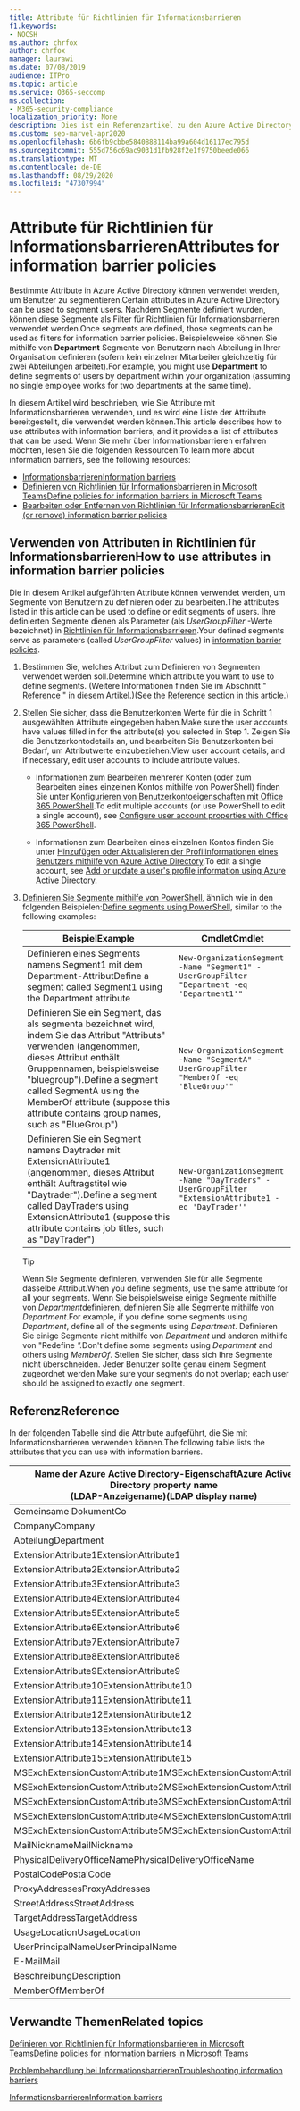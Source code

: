 ```yaml
---
title: Attribute für Richtlinien für Informationsbarrieren
f1.keywords:
- NOCSH
ms.author: chrfox
author: chrfox
manager: laurawi
ms.date: 07/08/2019
audience: ITPro
ms.topic: article
ms.service: O365-seccomp
ms.collection:
- M365-security-compliance
localization_priority: None
description: Dies ist ein Referenzartikel zu den Azure Active Directory-Benutzerkonto Attributen, die Sie zum Definieren von Informations Sperr Segmenten verwenden.
ms.custom: seo-marvel-apr2020
ms.openlocfilehash: 6b6fb9cbbe5840888114ba99a604d16117ec795d
ms.sourcegitcommit: 555d756c69ac9031d1fb928f2e1f9750beede066
ms.translationtype: MT
ms.contentlocale: de-DE
ms.lasthandoff: 08/29/2020
ms.locfileid: "47307994"
---
```

# <a name="attributes-for-information-barrier-policies"></a><span data-ttu-id="85178-103">Attribute für Richtlinien für Informationsbarrieren</span><span class="sxs-lookup"><span data-stu-id="85178-103">Attributes for information barrier policies</span></span>

<span data-ttu-id="85178-104">Bestimmte Attribute in Azure Active Directory können verwendet werden, um Benutzer zu segmentieren.</span><span class="sxs-lookup"><span data-stu-id="85178-104">Certain attributes in Azure Active Directory can be used to segment users.</span></span> <span data-ttu-id="85178-105">Nachdem Segmente definiert wurden, können diese Segmente als Filter für Richtlinien für Informationsbarrieren verwendet werden.</span><span class="sxs-lookup"><span data-stu-id="85178-105">Once segments are defined, those segments can be used as filters for information barrier policies.</span></span> <span data-ttu-id="85178-106">Beispielsweise können Sie mithilfe von **Department** Segmente von Benutzern nach Abteilung in Ihrer Organisation definieren (sofern kein einzelner Mitarbeiter gleichzeitig für zwei Abteilungen arbeitet).</span><span class="sxs-lookup"><span data-stu-id="85178-106">For example, you might use **Department** to define segments of users by department within your organization (assuming no single employee works for two departments at the same time).</span></span> 

<span data-ttu-id="85178-107">In diesem Artikel wird beschrieben, wie Sie Attribute mit Informationsbarrieren verwenden, und es wird eine Liste der Attribute bereitgestellt, die verwendet werden können.</span><span class="sxs-lookup"><span data-stu-id="85178-107">This article describes how to use attributes with information barriers, and it provides a list of attributes that can be used.</span></span> <span data-ttu-id="85178-108">Wenn Sie mehr über Informationsbarrieren erfahren möchten, lesen Sie die folgenden Ressourcen:</span><span class="sxs-lookup"><span data-stu-id="85178-108">To learn more about information barriers, see the following resources:</span></span>
- [<span data-ttu-id="85178-109">Informationsbarrieren</span><span class="sxs-lookup"><span data-stu-id="85178-109">Information barriers</span></span>](information-barriers.md)
- [<span data-ttu-id="85178-110">Definieren von Richtlinien für Informationsbarrieren in Microsoft Teams</span><span class="sxs-lookup"><span data-stu-id="85178-110">Define policies for information barriers in Microsoft Teams</span></span>](information-barriers-policies.md)
- [<span data-ttu-id="85178-111">Bearbeiten oder Entfernen von Richtlinien für Informationsbarrieren</span><span class="sxs-lookup"><span data-stu-id="85178-111">Edit (or remove) information barrier policies</span></span>](information-barriers-edit-segments-policies.md)

## <a name="how-to-use-attributes-in-information-barrier-policies"></a><span data-ttu-id="85178-112">Verwenden von Attributen in Richtlinien für Informationsbarrieren</span><span class="sxs-lookup"><span data-stu-id="85178-112">How to use attributes in information barrier policies</span></span>

<span data-ttu-id="85178-113">Die in diesem Artikel aufgeführten Attribute können verwendet werden, um Segmente von Benutzern zu definieren oder zu bearbeiten.</span><span class="sxs-lookup"><span data-stu-id="85178-113">The attributes listed in this article can be used to define or edit segments of users.</span></span> <span data-ttu-id="85178-114">Ihre definierten Segmente dienen als Parameter (als *UserGroupFilter* -Werte bezeichnet) in [Richtlinien für Informationsbarrieren](information-barriers-policies.md).</span><span class="sxs-lookup"><span data-stu-id="85178-114">Your defined segments serve as parameters (called *UserGroupFilter* values) in [information barrier policies](information-barriers-policies.md).</span></span>

1. <span data-ttu-id="85178-115">Bestimmen Sie, welches Attribut zum Definieren von Segmenten verwendet werden soll.</span><span class="sxs-lookup"><span data-stu-id="85178-115">Determine which attribute you want to use to define segments.</span></span> <span data-ttu-id="85178-116">(Weitere Informationen finden Sie im Abschnitt " [Reference](#reference) " in diesem Artikel.)</span><span class="sxs-lookup"><span data-stu-id="85178-116">(See the [Reference](#reference) section in this article.)</span></span>

2. <span data-ttu-id="85178-117">Stellen Sie sicher, dass die Benutzerkonten Werte für die in Schritt 1 ausgewählten Attribute eingegeben haben.</span><span class="sxs-lookup"><span data-stu-id="85178-117">Make sure the user accounts have values filled in for the attribute(s) you selected in Step 1.</span></span> <span data-ttu-id="85178-118">Zeigen Sie die Benutzerkontodetails an, und bearbeiten Sie Benutzerkonten bei Bedarf, um Attributwerte einzubeziehen.</span><span class="sxs-lookup"><span data-stu-id="85178-118">View user account details, and if necessary, edit user accounts to include attribute values.</span></span> 

    - <span data-ttu-id="85178-119">Informationen zum Bearbeiten mehrerer Konten (oder zum Bearbeiten eines einzelnen Kontos mithilfe von PowerShell) finden Sie unter [Konfigurieren von Benutzerkontoeigenschaften mit Office 365 PowerShell](https://docs.microsoft.com/microsoft-365/enterprise/configure-user-account-properties-with-microsoft-365-powershell).</span><span class="sxs-lookup"><span data-stu-id="85178-119">To edit multiple accounts (or use PowerShell to edit a single account), see [Configure user account properties with Office 365 PowerShell](https://docs.microsoft.com/microsoft-365/enterprise/configure-user-account-properties-with-microsoft-365-powershell).</span></span>

    - <span data-ttu-id="85178-120">Informationen zum Bearbeiten eines einzelnen Kontos finden Sie unter [Hinzufügen oder Aktualisieren der Profilinformationen eines Benutzers mithilfe von Azure Active Directory](https://docs.microsoft.com/azure/active-directory/fundamentals/active-directory-users-profile-azure-portal).</span><span class="sxs-lookup"><span data-stu-id="85178-120">To edit a single account, see [Add or update a user's profile information using Azure Active Directory](https://docs.microsoft.com/azure/active-directory/fundamentals/active-directory-users-profile-azure-portal).</span></span>

3. <span data-ttu-id="85178-121">[Definieren Sie Segmente mithilfe von PowerShell](information-barriers-policies.md#define-segments-using-powershell), ähnlich wie in den folgenden Beispielen:</span><span class="sxs-lookup"><span data-stu-id="85178-121">[Define segments using PowerShell](information-barriers-policies.md#define-segments-using-powershell), similar to the following examples:</span></span>

    |<span data-ttu-id="85178-122">Beispiel</span><span class="sxs-lookup"><span data-stu-id="85178-122">Example</span></span>  |<span data-ttu-id="85178-123">Cmdlet</span><span class="sxs-lookup"><span data-stu-id="85178-123">Cmdlet</span></span>  |
    |---------|---------|
    |<span data-ttu-id="85178-124">Definieren eines Segments namens Segment1 mit dem Department-Attribut</span><span class="sxs-lookup"><span data-stu-id="85178-124">Define a segment called Segment1 using the Department attribute</span></span>     | `New-OrganizationSegment -Name "Segment1" -UserGroupFilter "Department -eq 'Department1'"`        |
    |<span data-ttu-id="85178-125">Definieren Sie ein Segment, das als segmenta bezeichnet wird, indem Sie das Attribut "Attributs" verwenden (angenommen, dieses Attribut enthält Gruppennamen, beispielsweise "bluegroup").</span><span class="sxs-lookup"><span data-stu-id="85178-125">Define a segment called SegmentA using the MemberOf attribute (suppose this attribute contains group names, such as "BlueGroup")</span></span>     | `New-OrganizationSegment -Name "SegmentA" -UserGroupFilter "MemberOf -eq 'BlueGroup'"`        |
    |<span data-ttu-id="85178-126">Definieren Sie ein Segment namens Daytrader mit ExtensionAttribute1 (angenommen, dieses Attribut enthält Auftragstitel wie "Daytrader").</span><span class="sxs-lookup"><span data-stu-id="85178-126">Define a segment called DayTraders using ExtensionAttribute1 (suppose this attribute contains job titles, such as "DayTrader")</span></span>|`New-OrganizationSegment -Name "DayTraders" -UserGroupFilter "ExtensionAttribute1 -eq 'DayTrader'"` |

    > [!TIP]
    > <span data-ttu-id="85178-127">Wenn Sie Segmente definieren, verwenden Sie für alle Segmente dasselbe Attribut.</span><span class="sxs-lookup"><span data-stu-id="85178-127">When you define segments, use the same attribute for all your segments.</span></span> <span data-ttu-id="85178-128">Wenn Sie beispielsweise einige Segmente mithilfe von *Department*definieren, definieren Sie alle Segmente mithilfe von *Department*.</span><span class="sxs-lookup"><span data-stu-id="85178-128">For example, if you define some segments using *Department*, define all of the segments using *Department*.</span></span> <span data-ttu-id="85178-129">Definieren Sie einige Segmente nicht mithilfe von *Department* und anderen mithilfe von "Redefine *".*</span><span class="sxs-lookup"><span data-stu-id="85178-129">Don't define some segments using *Department* and others using *MemberOf*.</span></span> <span data-ttu-id="85178-130">Stellen Sie sicher, dass sich Ihre Segmente nicht überschneiden. Jeder Benutzer sollte genau einem Segment zugeordnet werden.</span><span class="sxs-lookup"><span data-stu-id="85178-130">Make sure your segments do not overlap; each user should be assigned to exactly one segment.</span></span> 

## <a name="reference"></a><span data-ttu-id="85178-131">Referenz</span><span class="sxs-lookup"><span data-stu-id="85178-131">Reference</span></span>

<span data-ttu-id="85178-132">In der folgenden Tabelle sind die Attribute aufgeführt, die Sie mit Informationsbarrieren verwenden können.</span><span class="sxs-lookup"><span data-stu-id="85178-132">The following table lists the attributes that you can use with information barriers.</span></span>

|<span data-ttu-id="85178-133">Name der Azure Active Directory-Eigenschaft</span><span class="sxs-lookup"><span data-stu-id="85178-133">Azure Active Directory property name</span></span><br/><span data-ttu-id="85178-134">(LDAP-Anzeigename)</span><span class="sxs-lookup"><span data-stu-id="85178-134">(LDAP display name)</span></span>  |<span data-ttu-id="85178-135">Exchange-Eigenschaftsname</span><span class="sxs-lookup"><span data-stu-id="85178-135">Exchange property name</span></span>  |
|---------|---------|
|<span data-ttu-id="85178-136">Gemeinsame Dokument</span><span class="sxs-lookup"><span data-stu-id="85178-136">Co</span></span>       | <span data-ttu-id="85178-137">Gemeinsame Dokument</span><span class="sxs-lookup"><span data-stu-id="85178-137">Co</span></span>        |
|<span data-ttu-id="85178-138">Company</span><span class="sxs-lookup"><span data-stu-id="85178-138">Company</span></span>     |<span data-ttu-id="85178-139">Company</span><span class="sxs-lookup"><span data-stu-id="85178-139">Company</span></span>         |
|<span data-ttu-id="85178-140">Abteilung</span><span class="sxs-lookup"><span data-stu-id="85178-140">Department</span></span>     |<span data-ttu-id="85178-141">Abteilung</span><span class="sxs-lookup"><span data-stu-id="85178-141">Department</span></span>         |
|<span data-ttu-id="85178-142">ExtensionAttribute1</span><span class="sxs-lookup"><span data-stu-id="85178-142">ExtensionAttribute1</span></span> |<span data-ttu-id="85178-143">CustomAttribute1</span><span class="sxs-lookup"><span data-stu-id="85178-143">CustomAttribute1</span></span>  |
|<span data-ttu-id="85178-144">ExtensionAttribute2</span><span class="sxs-lookup"><span data-stu-id="85178-144">ExtensionAttribute2</span></span> |<span data-ttu-id="85178-145">CustomAttribute2</span><span class="sxs-lookup"><span data-stu-id="85178-145">CustomAttribute2</span></span>  |
|<span data-ttu-id="85178-146">ExtensionAttribute3</span><span class="sxs-lookup"><span data-stu-id="85178-146">ExtensionAttribute3</span></span> |<span data-ttu-id="85178-147">CustomAttribute3</span><span class="sxs-lookup"><span data-stu-id="85178-147">CustomAttribute3</span></span>  |
|<span data-ttu-id="85178-148">ExtensionAttribute4</span><span class="sxs-lookup"><span data-stu-id="85178-148">ExtensionAttribute4</span></span> |<span data-ttu-id="85178-149">CustomAttribute4</span><span class="sxs-lookup"><span data-stu-id="85178-149">CustomAttribute4</span></span>  |
|<span data-ttu-id="85178-150">ExtensionAttribute5</span><span class="sxs-lookup"><span data-stu-id="85178-150">ExtensionAttribute5</span></span> |<span data-ttu-id="85178-151">CustomAttribute5</span><span class="sxs-lookup"><span data-stu-id="85178-151">CustomAttribute5</span></span>  |
|<span data-ttu-id="85178-152">ExtensionAttribute6</span><span class="sxs-lookup"><span data-stu-id="85178-152">ExtensionAttribute6</span></span> |<span data-ttu-id="85178-153">CustomAttribute6</span><span class="sxs-lookup"><span data-stu-id="85178-153">CustomAttribute6</span></span>  |
|<span data-ttu-id="85178-154">ExtensionAttribute7</span><span class="sxs-lookup"><span data-stu-id="85178-154">ExtensionAttribute7</span></span> |<span data-ttu-id="85178-155">CustomAttribute7</span><span class="sxs-lookup"><span data-stu-id="85178-155">CustomAttribute7</span></span>  |
|<span data-ttu-id="85178-156">ExtensionAttribute8</span><span class="sxs-lookup"><span data-stu-id="85178-156">ExtensionAttribute8</span></span> |<span data-ttu-id="85178-157">CustomAttribute8</span><span class="sxs-lookup"><span data-stu-id="85178-157">CustomAttribute8</span></span>  |
|<span data-ttu-id="85178-158">ExtensionAttribute9</span><span class="sxs-lookup"><span data-stu-id="85178-158">ExtensionAttribute9</span></span> |<span data-ttu-id="85178-159">CustomAttribute9</span><span class="sxs-lookup"><span data-stu-id="85178-159">CustomAttribute9</span></span>  |
|<span data-ttu-id="85178-160">ExtensionAttribute10</span><span class="sxs-lookup"><span data-stu-id="85178-160">ExtensionAttribute10</span></span> |<span data-ttu-id="85178-161">CustomAttribute10</span><span class="sxs-lookup"><span data-stu-id="85178-161">CustomAttribute10</span></span>  |
|<span data-ttu-id="85178-162">ExtensionAttribute11</span><span class="sxs-lookup"><span data-stu-id="85178-162">ExtensionAttribute11</span></span> |<span data-ttu-id="85178-163">CustomAttribute11</span><span class="sxs-lookup"><span data-stu-id="85178-163">CustomAttribute11</span></span>  |
|<span data-ttu-id="85178-164">ExtensionAttribute12</span><span class="sxs-lookup"><span data-stu-id="85178-164">ExtensionAttribute12</span></span> |<span data-ttu-id="85178-165">CustomAttribute12</span><span class="sxs-lookup"><span data-stu-id="85178-165">CustomAttribute12</span></span>  |
|<span data-ttu-id="85178-166">ExtensionAttribute13</span><span class="sxs-lookup"><span data-stu-id="85178-166">ExtensionAttribute13</span></span> |<span data-ttu-id="85178-167">CustomAttribute13</span><span class="sxs-lookup"><span data-stu-id="85178-167">CustomAttribute13</span></span>  |
|<span data-ttu-id="85178-168">ExtensionAttribute14</span><span class="sxs-lookup"><span data-stu-id="85178-168">ExtensionAttribute14</span></span> |<span data-ttu-id="85178-169">CustomAttribute14</span><span class="sxs-lookup"><span data-stu-id="85178-169">CustomAttribute14</span></span>  |
|<span data-ttu-id="85178-170">ExtensionAttribute15</span><span class="sxs-lookup"><span data-stu-id="85178-170">ExtensionAttribute15</span></span> |<span data-ttu-id="85178-171">CustomAttribute15</span><span class="sxs-lookup"><span data-stu-id="85178-171">CustomAttribute15</span></span>  |
|<span data-ttu-id="85178-172">MSExchExtensionCustomAttribute1</span><span class="sxs-lookup"><span data-stu-id="85178-172">MSExchExtensionCustomAttribute1</span></span> |<span data-ttu-id="85178-173">ExtensionCustomAttribute1</span><span class="sxs-lookup"><span data-stu-id="85178-173">ExtensionCustomAttribute1</span></span> |
|<span data-ttu-id="85178-174">MSExchExtensionCustomAttribute2</span><span class="sxs-lookup"><span data-stu-id="85178-174">MSExchExtensionCustomAttribute2</span></span> |<span data-ttu-id="85178-175">ExtensionCustomAttribute2</span><span class="sxs-lookup"><span data-stu-id="85178-175">ExtensionCustomAttribute2</span></span> |
|<span data-ttu-id="85178-176">MSExchExtensionCustomAttribute3</span><span class="sxs-lookup"><span data-stu-id="85178-176">MSExchExtensionCustomAttribute3</span></span> |<span data-ttu-id="85178-177">ExtensionCustomAttribute3</span><span class="sxs-lookup"><span data-stu-id="85178-177">ExtensionCustomAttribute3</span></span> |
|<span data-ttu-id="85178-178">MSExchExtensionCustomAttribute4</span><span class="sxs-lookup"><span data-stu-id="85178-178">MSExchExtensionCustomAttribute4</span></span> |<span data-ttu-id="85178-179">ExtensionCustomAttribute4</span><span class="sxs-lookup"><span data-stu-id="85178-179">ExtensionCustomAttribute4</span></span> |
|<span data-ttu-id="85178-180">MSExchExtensionCustomAttribute5</span><span class="sxs-lookup"><span data-stu-id="85178-180">MSExchExtensionCustomAttribute5</span></span> |<span data-ttu-id="85178-181">ExtensionCustomAttribute5</span><span class="sxs-lookup"><span data-stu-id="85178-181">ExtensionCustomAttribute5</span></span> |
|<span data-ttu-id="85178-182">MailNickname</span><span class="sxs-lookup"><span data-stu-id="85178-182">MailNickname</span></span> |<span data-ttu-id="85178-183">Alias</span><span class="sxs-lookup"><span data-stu-id="85178-183">Alias</span></span> |
|<span data-ttu-id="85178-184">PhysicalDeliveryOfficeName</span><span class="sxs-lookup"><span data-stu-id="85178-184">PhysicalDeliveryOfficeName</span></span> |<span data-ttu-id="85178-185">Office</span><span class="sxs-lookup"><span data-stu-id="85178-185">Office</span></span> |
|<span data-ttu-id="85178-186">PostalCode</span><span class="sxs-lookup"><span data-stu-id="85178-186">PostalCode</span></span> |<span data-ttu-id="85178-187">PostalCode</span><span class="sxs-lookup"><span data-stu-id="85178-187">PostalCode</span></span> |
|<span data-ttu-id="85178-188">ProxyAddresses</span><span class="sxs-lookup"><span data-stu-id="85178-188">ProxyAddresses</span></span> |<span data-ttu-id="85178-189">EmailAddresses</span><span class="sxs-lookup"><span data-stu-id="85178-189">EmailAddresses</span></span> |
|<span data-ttu-id="85178-190">StreetAddress</span><span class="sxs-lookup"><span data-stu-id="85178-190">StreetAddress</span></span> |<span data-ttu-id="85178-191">StreetAddress</span><span class="sxs-lookup"><span data-stu-id="85178-191">StreetAddress</span></span> |
|<span data-ttu-id="85178-192">TargetAddress</span><span class="sxs-lookup"><span data-stu-id="85178-192">TargetAddress</span></span> |<span data-ttu-id="85178-193">ExternalEmailAddress</span><span class="sxs-lookup"><span data-stu-id="85178-193">ExternalEmailAddress</span></span> |
|<span data-ttu-id="85178-194">UsageLocation</span><span class="sxs-lookup"><span data-stu-id="85178-194">UsageLocation</span></span> |<span data-ttu-id="85178-195">UsageLocation</span><span class="sxs-lookup"><span data-stu-id="85178-195">UsageLocation</span></span> |
|<span data-ttu-id="85178-196">UserPrincipalName</span><span class="sxs-lookup"><span data-stu-id="85178-196">UserPrincipalName</span></span>    |<span data-ttu-id="85178-197">UserPrincipalName</span><span class="sxs-lookup"><span data-stu-id="85178-197">UserPrincipalName</span></span>    |
|<span data-ttu-id="85178-198">E-Mail</span><span class="sxs-lookup"><span data-stu-id="85178-198">Mail</span></span>    |<span data-ttu-id="85178-199">WindowsEmailAddress</span><span class="sxs-lookup"><span data-stu-id="85178-199">WindowsEmailAddress</span></span>    |
|<span data-ttu-id="85178-200">Beschreibung</span><span class="sxs-lookup"><span data-stu-id="85178-200">Description</span></span>    |<span data-ttu-id="85178-201">Beschreibung</span><span class="sxs-lookup"><span data-stu-id="85178-201">Description</span></span>    |
|<span data-ttu-id="85178-202">MemberOf</span><span class="sxs-lookup"><span data-stu-id="85178-202">MemberOf</span></span>    |<span data-ttu-id="85178-203">MemberOfGroup</span><span class="sxs-lookup"><span data-stu-id="85178-203">MemberOfGroup</span></span>    |

## <a name="related-topics"></a><span data-ttu-id="85178-204">Verwandte Themen</span><span class="sxs-lookup"><span data-stu-id="85178-204">Related topics</span></span>

[<span data-ttu-id="85178-205">Definieren von Richtlinien für Informationsbarrieren in Microsoft Teams</span><span class="sxs-lookup"><span data-stu-id="85178-205">Define policies for information barriers in Microsoft Teams</span></span>](information-barriers-policies.md)

[<span data-ttu-id="85178-206">Problembehandlung bei Informationsbarrieren</span><span class="sxs-lookup"><span data-stu-id="85178-206">Troubleshooting information barriers</span></span>](information-barriers-troubleshooting.md)

[<span data-ttu-id="85178-207">Informationsbarrieren</span><span class="sxs-lookup"><span data-stu-id="85178-207">Information barriers</span></span>](information-barriers.md)



